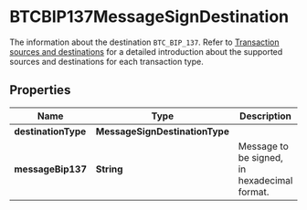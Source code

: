 

# BTCBIP137MessageSignDestination

The information about the destination `BTC_BIP_137`. Refer to [Transaction sources and destinations](https://www.cobo.com/developers/v2/guides/transactions/sources-and-destinations) for a detailed introduction about the supported sources and destinations for each transaction type.

## Properties

| Name | Type | Description | Notes |
|------------ | ------------- | ------------- | -------------|
|**destinationType** | **MessageSignDestinationType** |  |  |
|**messageBip137** | **String** | Message to be signed, in hexadecimal format. |  |



